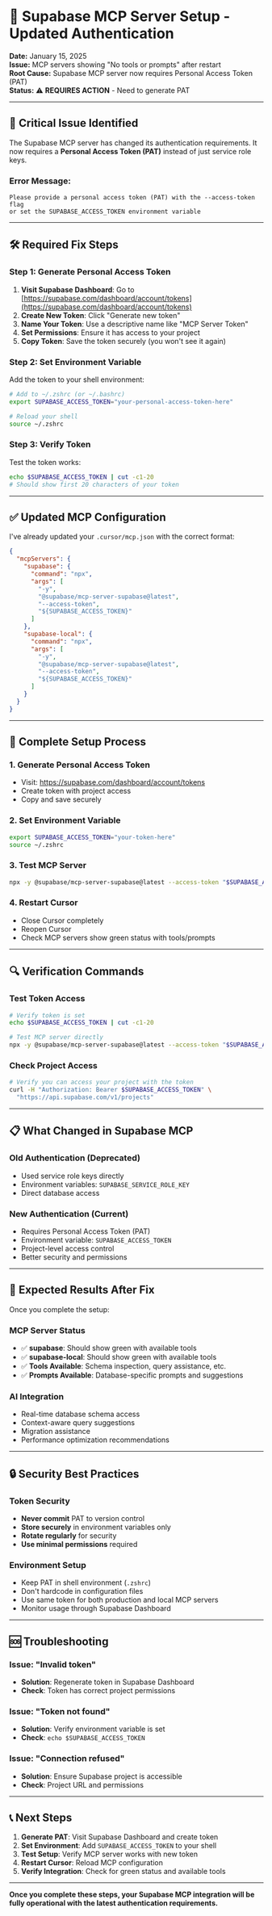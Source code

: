 # 🔧 Supabase MCP Server Setup - Updated Authentication

**Date:** January 15, 2025  
**Issue:** MCP servers showing "No tools or prompts" after restart  
**Root Cause:** Supabase MCP server now requires Personal Access Token (PAT)  
**Status:** ⚠️ **REQUIRES ACTION** - Need to generate PAT  

---

## 🚨 **Critical Issue Identified**

The Supabase MCP server has changed its authentication requirements. It now requires a **Personal Access Token (PAT)** instead of just service role keys.

### **Error Message:**
```
Please provide a personal access token (PAT) with the --access-token flag 
or set the SUPABASE_ACCESS_TOKEN environment variable
```

---

## 🛠️ **Required Fix Steps**

### **Step 1: Generate Personal Access Token**

1. **Visit Supabase Dashboard**: Go to [https://supabase.com/dashboard/account/tokens](https://supabase.com/dashboard/account/tokens)
2. **Create New Token**: Click "Generate new token"
3. **Name Your Token**: Use a descriptive name like "MCP Server Token"
4. **Set Permissions**: Ensure it has access to your project
5. **Copy Token**: Save the token securely (you won't see it again)

### **Step 2: Set Environment Variable**

Add the token to your shell environment:

```bash
# Add to ~/.zshrc (or ~/.bashrc)
export SUPABASE_ACCESS_TOKEN="your-personal-access-token-here"

# Reload your shell
source ~/.zshrc
```

### **Step 3: Verify Token**

Test the token works:

```bash
echo $SUPABASE_ACCESS_TOKEN | cut -c1-20
# Should show first 20 characters of your token
```

---

## ✅ **Updated MCP Configuration**

I've already updated your `.cursor/mcp.json` with the correct format:

```json
{
  "mcpServers": {
    "supabase": {
      "command": "npx",
      "args": [
        "-y", 
        "@supabase/mcp-server-supabase@latest",
        "--access-token",
        "${SUPABASE_ACCESS_TOKEN}"
      ]
    },
    "supabase-local": {
      "command": "npx",
      "args": [
        "-y", 
        "@supabase/mcp-server-supabase@latest",
        "--access-token",
        "${SUPABASE_ACCESS_TOKEN}"
      ]
    }
  }
}
```

---

## 🔄 **Complete Setup Process**

### **1. Generate Personal Access Token**
- Visit: https://supabase.com/dashboard/account/tokens
- Create token with project access
- Copy and save securely

### **2. Set Environment Variable**
```bash
export SUPABASE_ACCESS_TOKEN="your-token-here"
source ~/.zshrc
```

### **3. Test MCP Server**
```bash
npx -y @supabase/mcp-server-supabase@latest --access-token "$SUPABASE_ACCESS_TOKEN"
```

### **4. Restart Cursor**
- Close Cursor completely
- Reopen Cursor
- Check MCP servers show green status with tools/prompts

---

## 🔍 **Verification Commands**

### **Test Token Access**
```bash
# Verify token is set
echo $SUPABASE_ACCESS_TOKEN | cut -c1-20

# Test MCP server directly
npx -y @supabase/mcp-server-supabase@latest --access-token "$SUPABASE_ACCESS_TOKEN"
```

### **Check Project Access**
```bash
# Verify you can access your project with the token
curl -H "Authorization: Bearer $SUPABASE_ACCESS_TOKEN" \
  "https://api.supabase.com/v1/projects"
```

---

## 📋 **What Changed in Supabase MCP**

### **Old Authentication (Deprecated)**
- Used service role keys directly
- Environment variables: `SUPABASE_SERVICE_ROLE_KEY`
- Direct database access

### **New Authentication (Current)**
- Requires Personal Access Token (PAT)
- Environment variable: `SUPABASE_ACCESS_TOKEN`
- Project-level access control
- Better security and permissions

---

## 🚀 **Expected Results After Fix**

Once you complete the setup:

### **MCP Server Status**
- ✅ **supabase**: Should show green with available tools
- ✅ **supabase-local**: Should show green with available tools
- ✅ **Tools Available**: Schema inspection, query assistance, etc.
- ✅ **Prompts Available**: Database-specific prompts and suggestions

### **AI Integration**
- Real-time database schema access
- Context-aware query suggestions
- Migration assistance
- Performance optimization recommendations

---

## 🔒 **Security Best Practices**

### **Token Security**
- **Never commit** PAT to version control
- **Store securely** in environment variables only
- **Rotate regularly** for security
- **Use minimal permissions** required

### **Environment Setup**
- Keep PAT in shell environment (`.zshrc`)
- Don't hardcode in configuration files
- Use same token for both production and local MCP servers
- Monitor usage through Supabase Dashboard

---

## 🆘 **Troubleshooting**

### **Issue: "Invalid token"**
- **Solution**: Regenerate token in Supabase Dashboard
- **Check**: Token has correct project permissions

### **Issue: "Token not found"**
- **Solution**: Verify environment variable is set
- **Check**: `echo $SUPABASE_ACCESS_TOKEN`

### **Issue: "Connection refused"**
- **Solution**: Ensure Supabase project is accessible
- **Check**: Project URL and permissions

---

## 📞 **Next Steps**

1. **Generate PAT**: Visit Supabase Dashboard and create token
2. **Set Environment**: Add `SUPABASE_ACCESS_TOKEN` to your shell
3. **Test Setup**: Verify MCP server works with new token
4. **Restart Cursor**: Reload MCP configuration
5. **Verify Integration**: Check for green status and available tools

---

**Once you complete these steps, your Supabase MCP integration will be fully operational with the latest authentication requirements.**

